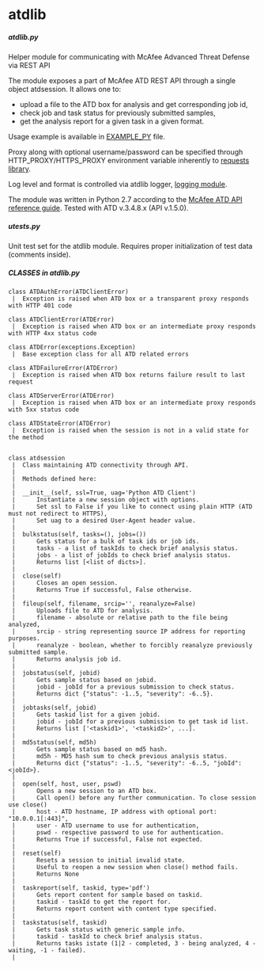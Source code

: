 # atdlib

##### atdlib.py
Helper module for communicating with McAfee Advanced Threat Defense via REST API

The module exposes a part of McAfee ATD REST API through a single object atdsession.
It allows one to:
 - upload a file to the ATD box for analysis and get corresponding job id,
 - check job and task status for previously submitted samples,
 - get the analysis report for a given task in a given format.

Usage example is available in [EXAMPLE_PY](EXAMPLE_PY) file.

Proxy along with optional username/password can be specified through HTTP_PROXY/HTTPS_PROXY environment variable inherently to [requests library](http://docs.python-requests.org/).

Log level and format is controlled via atdlib logger, [logging module](https://docs.python.org/2/library/logging.html).

The module was written in Python 2.7 according to the [McAfee ATD API reference guide](https://kc.mcafee.com/resources/sites/MCAFEE/content/live/PRODUCT_DOCUMENTATION/26000/PD26048/en_US/ATD_3_4_8_API_Reference_Guide_revA_en_us.pdf).
Tested with ATD v.3.4.8.x (API v.1.5.0).

##### utests.py
Unit test set for the atdlib module. Requires proper initialization of test data (comments inside).

##### CLASSES in atdlib.py
    
    class ATDAuthError(ATDClientError)
     |  Exception is raised when ATD box or a transparent proxy responds with HTTP 401 code

    class ATDClientError(ATDError)
     |  Exception is raised when ATD box or an intermediate proxy responds with HTTP 4xx status code

    class ATDError(exceptions.Exception)
     |  Base exception class for all ATD related errors

    class ATDFailureError(ATDError)
     |  Exception is raised when ATD box returns failure result to last request

    class ATDServerError(ATDError)
     |  Exception is raised when ATD box or an intermediate proxy responds with 5xx status code

    class ATDStateError(ATDError)
     |  Exception is raised when the session is not in a valid state for the method


	class atdsession
     |  Class maintaining ATD connectivity through API.
     |  
     |  Methods defined here:
     |  
     |  __init__(self, ssl=True, uag='Python ATD Client')
     |      Instantiate a new session object with options.
     |      Set ssl to False if you like to connect using plain HTTP (ATD must not redirect to HTTPS),
     |      Set uag to a desired User-Agent header value.
     |  
     |  bulkstatus(self, tasks=(), jobs=())
     |      Gets status for a bulk of task ids or job ids.
     |      tasks - a list of taskIds to check brief analysis status.
     |      jobs - a list of jobIds to check brief analysis status.
     |      Returns list [<list of dicts>].
     |  
     |  close(self)
     |      Closes an open session.
     |      Returns True if successful, False otherwise.
     |  
     |  fileup(self, filename, srcip='', reanalyze=False)
     |      Uploads file to ATD for analysis.
     |      filename - absolute or relative path to the file being analyzed,
     |      srcip - string representing source IP address for reporting purposes.
     |      reanalyze - boolean, whether to forcibly reanalyze previously submitted sample.
     |      Returns analysis job id.
     |  
     |  jobstatus(self, jobid)
     |      Gets sample status based on jobid.
     |      jobid - jobId for a previous submission to check status.
     |      Returns dict {"status": -1..5, "severity": -6..5}.
     |  
     |  jobtasks(self, jobid)
     |      Gets taskid list for a given jobid.
     |      jobid - jobId for a previous submission to get task id list.
     |      Returns list ['<taskid1>', '<taskid2>', ...].
     |  
     |  md5status(self, md5h)
     |      Gets sample status based on md5 hash.
     |      md5h - MD5 hash sum to check previous analysis status.
     |      Returns dict {"status": -1..5, "severity": -6..5, "jobId": <jobId>}.
     |  
     |  open(self, host, user, pswd)
     |      Opens a new session to an ATD box.
     |      Call open() before any further communication. To close session use close()
     |      host - ATD hostname, IP address with optional port: "10.0.0.1[:443]",
     |      user - ATD username to use for authentication,
     |      pswd - respective password to use for authentication.
     |      Returns True if successful, False not expected.
     |  
     |  reset(self)
     |      Resets a session to initial invalid state.
     |      Useful to reopen a new session when close() method fails.
     |      Returns None
     |  
     |  taskreport(self, taskid, type='pdf')
     |      Gets report content for sample based on taskid.
     |      taskid - taskId to get the report for.
     |      Returns report content with content type specified.
     |  
     |  taskstatus(self, taskid)
     |      Gets task status with generic sample info.
     |      taskid - taskId to check brief analysis status.
     |      Returns tasks istate (1|2 - completed, 3 - being analyzed, 4 - waiting, -1 - failed).
     |  

